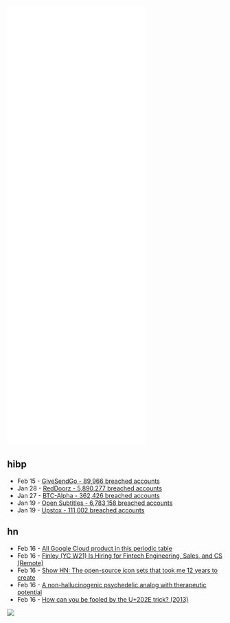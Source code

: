 ![Metrics](https://raw.githubusercontent.com/phixion/phixion/master/metrics.svg)

## hibp

<!--
for https://github.com/phixion/phixion/blob/main/.github/workflows/feeds.yml
-->
<!--START_SECTION:haveibeenpwnd-->
- Feb 15 - [GiveSendGo - 89,966 breached accounts](https://haveibeenpwned.com/PwnedWebsites#GiveSendGo)
- Jan 28 - [RedDoorz - 5,890,277 breached accounts](https://haveibeenpwned.com/PwnedWebsites#RedDoorz)
- Jan 27 - [BTC-Alpha - 362,426 breached accounts](https://haveibeenpwned.com/PwnedWebsites#BTCAlpha)
- Jan 19 - [Open Subtitles - 6,783,158 breached accounts](https://haveibeenpwned.com/PwnedWebsites#OpenSubtitles)
- Jan 19 - [Upstox - 111,002 breached accounts](https://haveibeenpwned.com/PwnedWebsites#Upstox)
<!--END_SECTION:haveibeenpwnd-->

## hn

<!--
for https://github.com/phixion/phixion/blob/main/.github/workflows/feeds.yml
-->
<!--START_SECTION:hn-->
- Feb 16 - [All Google Cloud product in this periodic table](https://googlecloudcheatsheet.withgoogle.com/)
- Feb 16 - [Finley (YC W21) Is Hiring for Fintech Engineering, Sales, and CS (Remote)](https://www.finleycms.com/careers/)
- Feb 16 - [Show HN: The open-source icon sets that took me 12 years to create](https://app.streamlinehq.com/icons)
- Feb 16 - [A non-hallucinogenic psychedelic analog with therapeutic potential](https://www.ncbi.nlm.nih.gov/pmc/articles/PMC7874389/)
- Feb 16 - [How can you be fooled by the U+202E trick? (2013)](https://galogetlatorre.blogspot.com/2013/07/how-can-you-be-fooled-by-u202e-trick.html)
<!--END_SECTION:hn-->

<!--
for https://yhype.me
-->
![](https://hit.yhype.me/github/profile?user_id=13013670)
